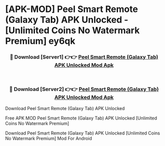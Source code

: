# [APK-MOD] Peel Smart Remote (Galaxy Tab) APK Unlocked - [Unlimited Coins No Watermark Premium] ey6qk



<div align="center">
<h3>🔴 Download [Server1] 👉👉 <a href="https://momento.my/?title=Peel_Smart_Remote_(Galaxy_Tab)_APK_Unlocked">Peel Smart Remote (Galaxy Tab) APK Unlocked Mod Apk</a></h3><br>

<h3>🔴 Download [Server2] 👉👉 <a href="https://momento.my/?title=Peel_Smart_Remote_(Galaxy_Tab)_APK_Unlocked">Peel Smart Remote (Galaxy Tab) APK Unlocked Mod Apk</a></h3>
</div>



Download Peel Smart Remote (Galaxy Tab) APK Unlocked 

Free APK MOD Peel Smart Remote (Galaxy Tab) APK Unlocked [Unlimited Coins No Watermark Premium]

Download Peel Smart Remote (Galaxy Tab) APK Unlocked [Unlimited Coins No Watermark Premium] Mod For Android
